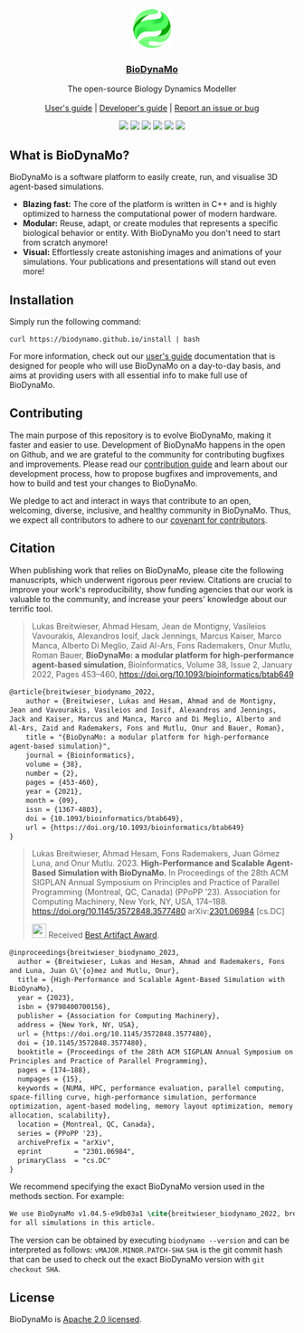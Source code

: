 <p align="center">
  <a href="https://www.biodynamo.org/">
    <img src="https://github.com/BioDynaMo/biodynamo.github.io/blob/master/images/bdm_logo_large.png" alt="BioDynaMo logo" width="72" height="72">
  </a>
</p>

<h3 align="center">
  <a href="http://www.biodynamo.org/">BioDynaMo</a>
</h3>

<p align="center">
  The open-source Biology Dynamics Modeller
  <br>
  <br>
  <a href="https://www.biodynamo.org/user-guide/">User's guide</a>
  |
  <a href="https://www.biodynamo.org/developer-guide/">Developer's guide</a>
  |
  <a href="https://github.com/BioDynaMo/biodynamo/issues/new">Report an issue or bug</a>
</p>

<p align="center">
  <a href="https://github.com/BioDynaMo/biodynamo/actions/workflows/ubuntu-system-ci.yml"><img src="https://github.com/BioDynaMo/biodynamo/actions/workflows/ubuntu-system-ci.yml/badge.svg"/></a>
  <a href="https://github.com/BioDynaMo/biodynamo/actions/workflows/centos-system-ci.yml"><img src="https://github.com/BioDynaMo/biodynamo/actions/workflows/centos-system-ci.yml/badge.svg"/></a>
  <a href="https://github.com/BioDynaMo/biodynamo/actions/workflows/macos-system-ci.yml"><img src="https://github.com/BioDynaMo/biodynamo/actions/workflows/macos-system-ci.yml/badge.svg"/></a>
  <a href="https://sonarcloud.io/project/overview?id=BioDynaMo_biodynamo"><img src="https://sonarcloud.io/api/project_badges/measure?project=BioDynaMo_biodynamo&metric=alert_status"/></a>
  <a href="https://discord.gg/9hNCbNYwcT"><img src="https://img.shields.io/discord/1029690454574370816"/></a>
  <a href="https://opensource.org/licenses/Apache-2.0"><img src="https://img.shields.io/badge/License-Apache%202.0-blue.svg"/></a>
</p>

## What is BioDynaMo?

BioDynaMo is a software platform to easily create, run, and visualise 3D agent-based simulations.
* **Blazing fast:** The core of the platform is written in C++ and is highly optimized to harness the computational power of modern hardware.
* **Modular:** Reuse, adapt, or create modules that represents a specific biological behavior or entity. With BioDynaMo you don't need to start from scratch anymore!
* **Visual:** Effortlessly create astonishing images and animations of your simulations. Your publications and presentations will stand out even more!

## Installation

Simply run the following command:

```
curl https://biodynamo.github.io/install | bash
```

For more information, check out our [user's guide](https://www.biodynamo.org/user-guide) documentation that is designed for people who will use BioDynaMo on a day-to-day basis, and aims at providing users with all essential info to make full use of BioDynaMo.

<!-- ## Examples
-- Show some nice visualizations here, with a one-liner explanation -->

## Contributing

The main purpose of this repository is to evolve BioDynaMo, making it faster and easier to use. Development of BioDynaMo happens in the open on Github, and we are grateful to the community for contributing bugfixes and improvements. Please read our [contribution guide](https://github.com/BioDynaMo/biodynamo/blob/master/doc/dev_guide/contribute.md) and learn about our development process, how to propose bugfixes and improvements, and how to build and test your changes to BioDynaMo.

We pledge to act and interact in ways that contribute to an open, welcoming, diverse, inclusive, and healthy community in BioDynaMo. Thus, we expect all contributors to adhere to our [covenant for contributors](https://www.biodynamo.org/developer-guide/contributor-covenant).

## Citation

When publishing work that relies on BioDynaMo, please cite the following manuscripts, which underwent rigorous peer review. 
Citations are crucial to improve your work's reproducibility, show funding agencies that our work is valuable to the community, and increase your peers' knowledge about our terrific tool.

> Lukas Breitwieser, Ahmad Hesam, Jean de Montigny, Vasileios Vavourakis, Alexandros Iosif, Jack Jennings, Marcus Kaiser, Marco Manca, Alberto Di Meglio, Zaid Al-Ars, Fons Rademakers, Onur Mutlu, Roman Bauer, 
> **BioDynaMo: a modular platform for high-performance agent-based simulation**, Bioinformatics, Volume 38, Issue 2, January 2022, Pages 453–460, https://doi.org/10.1093/bioinformatics/btab649

```
@article{breitwieser_biodynamo_2022,
    author = {Breitwieser, Lukas and Hesam, Ahmad and de Montigny, Jean and Vavourakis, Vasileios and Iosif, Alexandros and Jennings, Jack and Kaiser, Marcus and Manca, Marco and Di Meglio, Alberto and Al-Ars, Zaid and Rademakers, Fons and Mutlu, Onur and Bauer, Roman},
    title = "{BioDynaMo: a modular platform for high-performance agent-based simulation}",
    journal = {Bioinformatics},
    volume = {38},
    number = {2},
    pages = {453-460},
    year = {2021},
    month = {09},
    issn = {1367-4803},
    doi = {10.1093/bioinformatics/btab649},
    url = {https://doi.org/10.1093/bioinformatics/btab649}
}
```
<blockquote>

Lukas Breitwieser, Ahmad Hesam, Fons Rademakers, Juan Gómez Luna, and Onur Mutlu. 2023. 
 **High-Performance and Scalable Agent-Based Simulation with BioDynaMo.**
 In Proceedings of the 28th ACM SIGPLAN Annual Symposium on Principles and Practice of Parallel Programming (Montreal, QC, Canada) (PPoPP ’23). 
 Association for Computing Machinery, New York, NY, USA, 174–188. https://doi.org/10.1145/3572848.3577480 arXiv:[2301.06984](https://arxiv.org/abs/2301.06984) [cs.DC]

<div>
<a href="https://blog.biodynamo.org/2023/04/PPoPP23-best-artifact-biodynamo.html"><img src="https://raw.githubusercontent.com/FortAwesome/Font-Awesome/6.x/svgs/solid/trophy.svg" width="25" height="25" /></a>
Received <a href="https://blog.biodynamo.org/2023/04/PPoPP23-best-artifact-biodynamo.html" >Best Artifact Award</a>.
</div>
</blockquote>

```
@inproceedings{breitwieser_biodynamo_2023,
  author = {Breitwieser, Lukas and Hesam, Ahmad and Rademakers, Fons and Luna, Juan G\'{o}mez and Mutlu, Onur},
  title = {High-Performance and Scalable Agent-Based Simulation with BioDynaMo},
  year = {2023},
  isbn = {9798400700156},
  publisher = {Association for Computing Machinery},
  address = {New York, NY, USA},
  url = {https://doi.org/10.1145/3572848.3577480},
  doi = {10.1145/3572848.3577480},
  booktitle = {Proceedings of the 28th ACM SIGPLAN Annual Symposium on Principles and Practice of Parallel Programming},
  pages = {174–188},
  numpages = {15},
  keywords = {NUMA, HPC, performance evaluation, parallel computing, space-filling curve, high-performance simulation, performance optimization, agent-based modeling, memory layout optimization, memory allocation, scalability},
  location = {Montreal, QC, Canada},
  series = {PPoPP '23},
  archivePrefix = "arXiv",
  eprint        = "2301.06984",
  primaryClass  = "cs.DC"
}
```

We recommend specifying the exact BioDynaMo version used in the methods section. 
For example: 

``` latex
We use BioDynaMo v1.04.5-e9db03a1 \cite{breitwieser_biodynamo_2022, breitwieser_biodynamo_2023} 
for all simulations in this article. 
```

The version can be obtained by executing `biodynamo --version` and can be interpreted as follows: `vMAJOR.MINOR.PATCH-SHA` 
`SHA` is the git commit hash that can be used to check out the exact BioDynaMo version with `git checkout SHA`.

## License

BioDynaMo is [Apache 2.0 licensed](./LICENSE).
